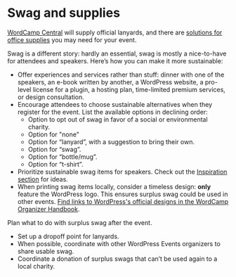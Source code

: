 # Swag and supplies

[WordCamp Central](https://central.wordcamp.org) will supply official lanyards, and there are [solutions for office supplies](https://make.wordpress.org/community/handbook/wordcamp-organizer/planning-details/supplies/) you may need for your event.

Swag is a different story: hardly an essential, swag is mostly a nice-to-have for attendees and speakers. Here’s how you can make it more sustainable:  

- Offer experiences and services rather than stuff: dinner with one of the speakers, an e-book written by another, a WordPress website, a pro-level license for a plugin, a hosting plan, time-limited premium services, or design consultation. 
- Encourage attendees to choose sustainable alternatives when they register for the event. List the available options in declining order:
    - Option to opt out of swag in favor of a social or environmental charity.
    - Option for "none"
    - Option for “lanyard”, with a suggestion to bring their own.  
    - Option for “swag”.
    - Option for “bottle/mug”.
    - Option for “t-shirt”.
- Prioritize sustainable swag items for speakers. Check out the [Inspiration section](https://make.wordpress.org/sustainability/handbook/sustainable-events/inspiration/) for ideas. 
- When printing swag items locally, consider a timeless design: **only** feature the WordPress logo. This ensures surplus swag could be used in other events. [Find links to WordPress's official designs in the WordCamp Organizer Handbook](https://make.wordpress.org/community/handbook/wordcamp-organizer/planning-details/swag/swag-source-files/).

Plan what to do with surplus swag after the event.

- Set up a dropoff point for lanyards. 
- When possible, coordinate with other WordPress Events organizers to share usable swag.
- Coordinate a donation of surplus swags that can’t be used again to a local charity. 
